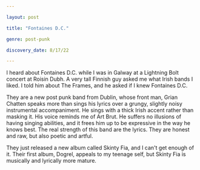```yaml
---

layout: post

title: "Fontaines D.C."

genre: post-punk

discovery_date: 8/17/22

---
```


I heard about Fontaines D.C. while I was in Galway at a Lightning Bolt concert at Roisin Dubh. A very tall Finnish guy asked me what Irish bands I liked. I told him about The Frames, and he asked if I knew Fontaines D.C. 

They are a new post punk band from Dublin, whose front man, Grian Chatten speaks more than sings his lyrics over a grungy, slightly noisy instrumental accompaniment. He sings with a thick Irish accent rather than masking it. His voice reminds me of Art Brut. He suffers no illusions of having singing abilities, and it frees him up to be expressive in the way he knows best. The real strength of this band are the lyrics. They are honest and raw, but also poetic and artful.

They just released a new album called Skinty Fia, and I can't get enough of it. Their first album, Dogrel, appeals to my teenage self, but Skinty Fia is musically and lyrically more mature.
